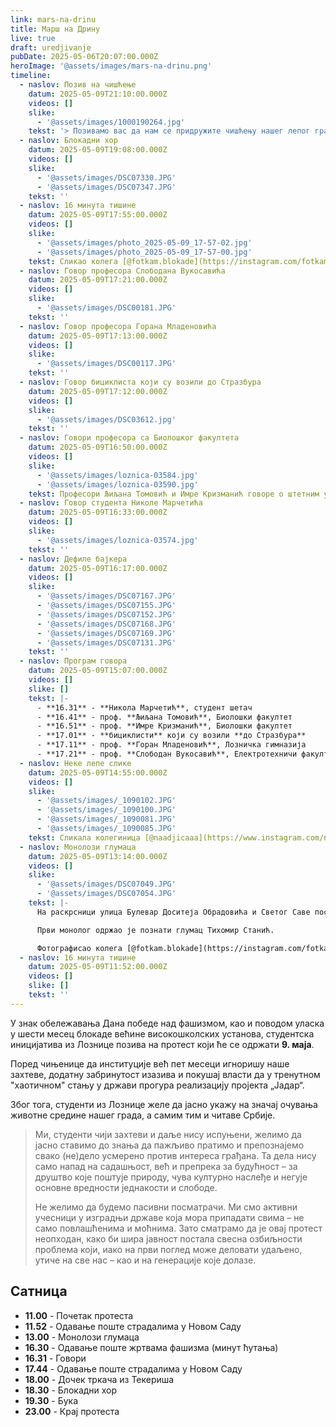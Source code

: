 ```yaml
---
link: mars-na-drinu
title: Марш на Дрину
live: true
draft: uredjivanje
pubDate: 2025-05-06T20:07:00.000Z
heroImage: '@assets/images/mars-na-drinu.png'
timeline:
  - naslov: Позив на чишћење
    datum: 2025-05-09T21:10:00.000Z
    videos: []
    slike:
      - '@assets/images/1000190264.jpg'
    tekst: '> Позивамо вас да нам се придружите чишћењу нашег лепог града уз вечерашњи музички програм.'
  - naslov: Блокадни хор
    datum: 2025-05-09T19:08:00.000Z
    videos: []
    slike:
      - '@assets/images/DSC07330.JPG'
      - '@assets/images/DSC07347.JPG'
    tekst: ''
  - naslov: 16 минута тишине
    datum: 2025-05-09T17:55:00.000Z
    videos: []
    slike:
      - '@assets/images/photo_2025-05-09_17-57-02.jpg'
      - '@assets/images/photo_2025-05-09_17-57-00.jpg'
    tekst: Сликао колега [@fotkam.blokade](https://instagram.com/fotkam.blokade)
  - naslov: Говор професора Слободана Вукосавића
    datum: 2025-05-09T17:21:00.000Z
    videos: []
    slike:
      - '@assets/images/DSC00181.JPG'
    tekst: ''
  - naslov: Говор професора Горана Младеновића
    datum: 2025-05-09T17:13:00.000Z
    videos: []
    slike:
      - '@assets/images/DSC00117.JPG'
    tekst: ''
  - naslov: Говор бициклиста који су возили до Стразбура
    datum: 2025-05-09T17:12:00.000Z
    videos: []
    slike:
      - '@assets/images/DSC03612.jpg'
    tekst: ''
  - naslov: Говори професора са Биолошког факултета
    datum: 2025-05-09T16:50:00.000Z
    videos: []
    slike:
      - '@assets/images/loznica-03584.jpg'
      - '@assets/images/loznica-03590.jpg'
    tekst: Професори Љиљана Томовић и Имре Кризманић говоре о штетним утицајима рудника Јадар на животну средину.
  - naslov: Говор студента Николе Марчетића
    datum: 2025-05-09T16:33:00.000Z
    videos: []
    slike:
      - '@assets/images/loznica-03574.jpg'
    tekst: ''
  - naslov: Дефиле бајкера
    datum: 2025-05-09T16:17:00.000Z
    videos: []
    slike:
      - '@assets/images/DSC07167.JPG'
      - '@assets/images/DSC07155.JPG'
      - '@assets/images/DSC07152.JPG'
      - '@assets/images/DSC07168.JPG'
      - '@assets/images/DSC07169.JPG'
      - '@assets/images/DSC07131.JPG'
    tekst: ''
  - naslov: Програм говора
    datum: 2025-05-09T15:07:00.000Z
    videos: []
    slike: []
    tekst: |-
      - **16.31** - **Никола Марчетић**, студент шетач
      - **16.41** - проф. **Љиљана Томовић**, Биолошки факултет
      - **16.51** - проф. **Имре Кризманић**, Биолошки факултет
      - **17.01** - **бициклисти** који су возили **до Стразбура**
      - **17.11** - проф. **Горан Младеновић**, Лозничка гимназија
      - **17.21** - проф. **Слободан Вукосавић**, Електротехничи факултет
  - naslov: Неке лепе слике
    datum: 2025-05-09T14:55:00.000Z
    videos: []
    slike:
      - '@assets/images/_1090102.JPG'
      - '@assets/images/_1090100.JPG'
      - '@assets/images/_1090081.JPG'
      - '@assets/images/_1090085.JPG'
    tekst: Сликала колегиница [@naadjicaaa](https://www.instagram.com/naadjicaaa/).
  - naslov: Монолози глумаца
    datum: 2025-05-09T13:14:00.000Z
    videos: []
    slike:
      - '@assets/images/DSC07049.JPG'
      - '@assets/images/DSC07054.JPG'
    tekst: |-
      На раскрсници улица Булевар Доситеја Обрадовића и Светог Саве поставњена је бина где ће се одржати монолози глумаца.

      Први монолог одржао је познати глумац Тихомир Станић.

      Фотографисао колега [@fotkam.blokade](https://instagram.com/fotkam.blokade).
  - naslov: 16 минута тишине
    datum: 2025-05-09T11:52:00.000Z
    videos: []
    slike: []
    tekst: ''
---
```

У знак обележавања Дана победе над фашизмом, као и поводом уласка у шести месец блокаде већине високошколских установа, студентска иницијатива из Лознице позива на протест који ће се одржати **9. маја**.

Поред чињенице да институције већ пет месеци игноришу наше захтеве, додатну забринутост изазива и покушај власти да у тренутном "хаотичном" стању у држави прогура реализацију пројекта „Јадар“.

Због тога, студенти из Лознице желе да јасно укажу на значај очувања животне средине нашег града, а самим тим и читаве Србије.

> Ми, студенти чији захтеви и даље нису испуњени, желимо да јасно ставимо до знања да пажљиво пратимо и препознајемо свако (не)дело усмерено против интереса грађана. Та дела нису само напад на садашњост, већ и препрека за будућност – за друштво које поштује природу, чува културно наслеђе и негује основне вредности једнакости и слободе.
> 
> Не желимо да будемо пасивни посматрачи. Ми смо активни учесници у изградњи државе која мора припадати свима – не само повлашћенима и моћнима. Зато сматрамо да је овај протест неопходан, како би шира јавност постала свесна озбиљности проблема који, иако на први поглед може деловати удаљено, утиче на све нас – као и на генерације које долазе.

## Сатница

- **11.00** - Почетак протеста
- **11.52** - Одавање поште страдалима у Новом Саду
- **13.00** - Монолози глумаца
- **16.30** - Одавање поште жртвама фашизма (минут ћутања)
- **16.31** - Говори
- **17.44** - Одавање поште страдалима у Новом Саду
- **18.00** - Дочек тркача из Текериша
- **18.30** - Блокадни хор
- **19.30** - Бука
- **23.00** - Крај протеста
